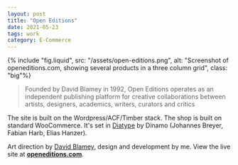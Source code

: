 ```yaml
---
layout: post
title: "Open Editions" 
date: 2021-05-23
tags: work
category: E-Commerce
---
```


{% include "fig.liquid", src: "/assets/open-editions.png", alt: "Screenshot of openeditions.com, showing several products in a three column grid", class: "big"%}

> Founded by David Blamey in 1992, Open Editions operates as an independent publishing platform for creative collaborations between artists, designers, academics, writers, curators and critics

The site is built on the Wordpress/ACF/Timber stack. The shop is built on standard WooCommerce. It's set in [Diatype](https://abcdinamo.com/typefaces/diatype) by Dinamo (Johannes Breyer, Fabian Harb, Elias Hanzer).

Art direction by [David Blamey](https://www.davidblamey.com/), design and development by me. View the live site at **[openeditions.com](https://openeditions.com/)**.